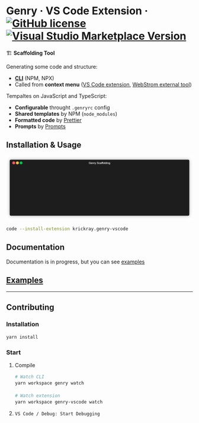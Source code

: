 # Genry &middot; VS Code Extension &middot; [![GitHub license](https://img.shields.io/badge/license-MIT-blue.svg)](https://github.com/KrickRay/genry/blob/master/LICENSE) [![Visual Studio Marketplace Version](https://img.shields.io/visual-studio-marketplace/v/krickray.genry-vscode?label=vs%20code%20extension)](https://marketplace.visualstudio.com/items?itemName=krickray.genry-vscode)

🏗️ **Scaffolding Tool**

Generating some code and structure:

-   [**CLI**](https://www.npmjs.com/package/genry) (NPM, NPX)
-   Called from **context menu** ([VS Code extension](https://marketplace.visualstudio.com/items?itemName=krickray.genry-vscode), [WebStrom external tool](https://www.jetbrains.com/help/webstorm/configuring-third-party-tools.html))

Tempaltes on JavaScript and TypeScript:

-   **Configurable** throught `.genryrc` config
-   **Shared templates** by NPM (`node_modules`)
-   **Formatted code** by [Prettier](https://prettier.io/)
-   **Prompts** by [Prompts](https://github.com/terkelg/prompts#readme)

## Installation & Usage

![Sample](sample.gif)

```sh
code --install-extension krickray.genry-vscode
```

## Documentation

Documentation is in progress, but you can see [examples](https://github.com/KrickRay/genry/tree/master/packages/examples)

## [Examples](https://github.com/KrickRay/genry/tree/master/packages/examples)

---

## Contributing

### Installation

```sh
yarn install
```

### Start

1. Compile

    ```sh
    # Watch CLI
    yarn workspace genry watch

    # Watch extension
    yarn workspace genry-vscode watch
    ```

1. `VS Code / Debug: Start Debugging`
